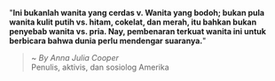 "**Ini bukanlah wanita yang cerdas v. Wanita yang bodoh; bukan pula wanita kulit putih vs. hitam, cokelat, dan merah, itu bahkan bukan penyebab wanita vs. pria. Nay, pembenaran terkuat wanita ini untuk berbicara bahwa dunia perlu mendengar suaranya.**"

> ~ _By Anna Julia Cooper_  
Penulis, aktivis, dan sosiolog Amerika
